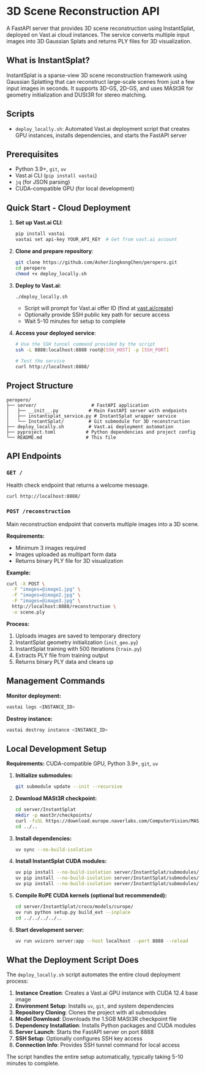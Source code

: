 # 3D Scene Reconstruction API

A FastAPI server that provides 3D scene reconstruction using InstantSplat, deployed on Vast.ai cloud instances. The service converts multiple input images into 3D Gaussian Splats and returns PLY files for 3D visualization.

## What is InstantSplat?

InstantSplat is a sparse-view 3D scene reconstruction framework using Gaussian Splatting that can reconstruct large-scale scenes from just a few input images in seconds. It supports 3D-GS, 2D-GS, and uses MASt3R for geometry initialization and DUSt3R for stereo matching.

## Scripts

-   `deploy_locally.sh`: Automated Vast.ai deployment script that creates GPU instances, installs dependencies, and starts the FastAPI server

## Prerequisites

-   Python 3.9+, `git`, `uv`
-   Vast.ai CLI (`pip install vastai`)
-   `jq` (for JSON parsing)
-   CUDA-compatible GPU (for local development)

## Quick Start - Cloud Deployment

1.  **Set up Vast.ai CLI**:
    ```bash
    pip install vastai
    vastai set api-key YOUR_API_KEY  # Get from vast.ai account
    ```

2.  **Clone and prepare repository**:
    ```bash
    git clone https://github.com/AsherJingkongChen/peropero.git
    cd peropero
    chmod +x deploy_locally.sh
    ```

3.  **Deploy to Vast.ai**:
    ```bash
    ./deploy_locally.sh
    ```
    - Script will prompt for Vast.ai offer ID (find at [vast.ai/create](https://cloud.vast.ai/create/))
    - Optionally provide SSH public key path for secure access
    - Wait 5-10 minutes for setup to complete

4.  **Access your deployed service**:
    ```bash
    # Use the SSH tunnel command provided by the script
    ssh -L 8888:localhost:8888 root@[SSH_HOST] -p [SSH_PORT]
    
    # Test the service
    curl http://localhost:8888/
    ```

## Project Structure

```
peropero/
├── server/                    # FastAPI application
│   ├── __init__.py           # Main FastAPI server with endpoints
│   ├── instantsplat_service.py # InstantSplat wrapper service
│   └── InstantSplat/         # Git submodule for 3D reconstruction
├── deploy_locally.sh         # Vast.ai deployment automation
├── pyproject.toml           # Python dependencies and project config
└── README.md                # This file
```

## API Endpoints

### `GET /`
Health check endpoint that returns a welcome message.
```bash
curl http://localhost:8888/
```

### `POST /reconstruction`
Main reconstruction endpoint that converts multiple images into a 3D scene.

**Requirements:**
- Minimum 3 images required
- Images uploaded as multipart form data
- Returns binary PLY file for 3D visualization

**Example:**
```bash
curl -X POST \
  -F "images=@image1.jpg" \
  -F "images=@image2.jpg" \
  -F "images=@image3.jpg" \
  http://localhost:8888/reconstruction \
  -o scene.ply
```

**Process:**
1. Uploads images are saved to temporary directory
2. InstantSplat geometry initialization (`init_geo.py`)
3. InstantSplat training with 500 iterations (`train.py`)
4. Extracts PLY file from training output
5. Returns binary PLY data and cleans up

## Management Commands

**Monitor deployment:**
```bash
vastai logs <INSTANCE_ID>
```

**Destroy instance:**
```bash
vastai destroy instance <INSTANCE_ID>
```

## Local Development Setup

**Requirements:** CUDA-compatible GPU, Python 3.9+, `git`, `uv`

1.  **Initialize submodules:**
    ```bash
    git submodule update --init --recursive
    ```

2.  **Download MASt3R checkpoint:**
    ```bash
    cd server/InstantSplat
    mkdir -p mast3r/checkpoints/
    curl -fsSL https://download.europe.naverlabs.com/ComputerVision/MASt3R/MASt3R_ViTLarge_BaseDecoder_512_catmlpdpt_metric.pth -o mast3r/checkpoints/MASt3R_ViTLarge_BaseDecoder_512_catmlpdpt_metric.pth
    cd ../..
    ```

3.  **Install dependencies:**
    ```bash
    uv sync --no-build-isolation
    ```

4.  **Install InstantSplat CUDA modules:**
    ```bash
    uv pip install --no-build-isolation server/InstantSplat/submodules/simple-knn
    uv pip install --no-build-isolation server/InstantSplat/submodules/diff-gaussian-rasterization
    uv pip install --no-build-isolation server/InstantSplat/submodules/fused-ssim
    ```

5.  **Compile RoPE CUDA kernels (optional but recommended):**
    ```bash
    cd server/InstantSplat/croco/models/curope/
    uv run python setup.py build_ext --inplace
    cd ../../../../..
    ```

6.  **Start development server:**
    ```bash
    uv run uvicorn server:app --host localhost --port 8888 --reload
    ```

## What the Deployment Script Does

The `deploy_locally.sh` script automates the entire cloud deployment process:

1. **Instance Creation**: Creates a Vast.ai GPU instance with CUDA 12.4 base image
2. **Environment Setup**: Installs `uv`, `git`, and system dependencies
3. **Repository Cloning**: Clones the project with all submodules
4. **Model Download**: Downloads the 1.5GB MASt3R checkpoint file
5. **Dependency Installation**: Installs Python packages and CUDA modules
6. **Server Launch**: Starts the FastAPI server on port 8888
7. **SSH Setup**: Optionally configures SSH key access
8. **Connection Info**: Provides SSH tunnel command for local access

The script handles the entire setup automatically, typically taking 5-10 minutes to complete.

